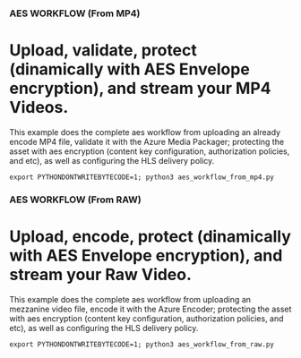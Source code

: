 ### AES WORKFLOW (From MP4)

# Upload, validate, protect (dinamically with AES Envelope encryption), and stream your MP4 Videos.
This example does the complete aes workflow from uploading an already encode MP4 file,
validate it with the Azure Media Packager; protecting the asset with aes encryption (content key
configuration, authorization policies, and etc), as well as configuring the HLS delivery policy.  
```
export PYTHONDONTWRITEBYTECODE=1; python3 aes_workflow_from_mp4.py
```

### AES WORKFLOW (From RAW)

# Upload, encode, protect (dinamically with AES Envelope encryption), and stream your Raw Video.
This example does the complete aes workflow from uploading an mezzanine video file,
encode it with the Azure Encoder; protecting the asset with aes encryption (content key
configuration, authorization policies, and etc), as well as configuring the HLS delivery policy.  
```
export PYTHONDONTWRITEBYTECODE=1; python3 aes_workflow_from_raw.py
```
